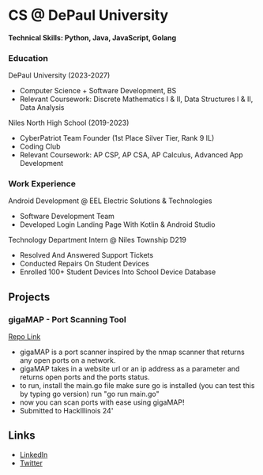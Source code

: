 # CS @ DePaul University

#### Technical Skills: Python, Java, JavaScript, Golang

### Education
DePaul University (2023-2027)
- Computer Science + Software Development, BS
- Relevant Coursework: Discrete Mathematics I & II, Data Structures I & II, Data Analysis

Niles North High School (2019-2023)
- CyberPatriot Team Founder (1st Place Silver Tier, Rank 9 IL)
- Coding Club
- Relevant Coursework: AP CSP, AP CSA, AP Calculus, Advanced App Development

### Work Experience
Android Development @ EEL Electric Solutions & Technologies
- Software Development Team
- Developed Login Landing Page With Kotlin & Android Studio

Technology Department Intern @ Niles Township D219 
- Resolved And Answered Support Tickets
- Conducted Repairs On Student Devices
- Enrolled 100+ Student Devices Into School Device Database

## Projects
### gigaMAP - Port Scanning Tool
[Repo Link](https://github.com/eyoo217/gigaMAP)

- gigaMAP is a port scanner inspired by the nmap scanner that returns any open ports on a network.
- gigaMAP takes in a website url or an ip address as a parameter and returns open ports and the ports status.
- to run, install the main.go file make sure go is installed (you can test this by typing go version) run "go run main.go"
- now you can scan ports with ease using gigaMAP!
- Submitted to HackIllinois 24'

## Links

- [LinkedIn](https://linkedin.com/in/elotmusk/)
- [Twitter](https://x.com/elotVAL)
  
